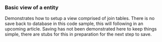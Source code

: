 ﻿### Basic view of a entity
Demonstrates how to setup a view comprised of join tables. There is no save back to database in this code sample, this will following in an upcoming article. Saving has not been demonstrated here to keep things simple, there are stubs for this in preparation for the next step to save.
